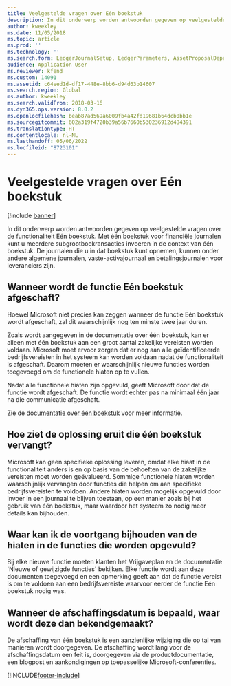 ```yaml
---
title: Veelgestelde vragen over Eén boekstuk
description: In dit onderwerp worden antwoorden gegeven op veelgestelde vragen over de functionaliteit Eén boekstuk. Met één boekstuk voor financiële journalen (algemeen journaal, vaste-activajournaal, leveranciersbetalingsjournaal, enzovoort) kunt u meerdere subgrootboekransacties invoeren in de context van één boekstuk.
author: kweekley
ms.date: 11/05/2018
ms.topic: article
ms.prod: ''
ms.technology: ''
ms.search.form: LedgerJournalSetup, LedgerParameters, AssetProposalDepreciation
audience: Application User
ms.reviewer: kfend
ms.custom: 14091
ms.assetid: c64eed1d-df17-448e-8bb6-d94d63b14607
ms.search.region: Global
ms.author: kweekley
ms.search.validFrom: 2018-03-16
ms.dyn365.ops.version: 8.0.2
ms.openlocfilehash: beab87ad569a6009fb4a42fd19681b64dcb0bb1e
ms.sourcegitcommit: 602a319f4720b39a56b7660b530236912d484391
ms.translationtype: HT
ms.contentlocale: nl-NL
ms.lasthandoff: 05/06/2022
ms.locfileid: "8723101"
---
```

# <a name="one-voucher-faq"></a>Veelgestelde vragen over Eén boekstuk

[!include [banner](../includes/banner.md)]

In dit onderwerp worden antwoorden gegeven op veelgestelde vragen over de functionaliteit Eén boekstuk. Met één boekstuk voor financiële journalen kunt u meerdere subgrootboekransacties invoeren in de context van één boekstuk. De journalen die u in dat boekstuk kunt opnemen, kunnen onder andere algemene journalen, vaste-activajournaal en betalingsjournalen voor leveranciers zijn.

## <a name="when-will-the-one-voucher-functionality-be-deprecated"></a>Wanneer wordt de functie Eén boekstuk afgeschaft?

Hoewel Microsoft niet precies kan zeggen wanneer de functie Eén boekstuk wordt afgeschaft, zal dit waarschijnlijk nog ten minste twee jaar duren.

Zoals wordt aangegeven in de documentatie over één boekstuk, kan er alleen met één boekstuk aan een groot aantal zakelijke vereisten worden voldaan. Microsoft moet ervoor zorgen dat er nog aan alle geïdentificeerde bedrijfsvereisten in het systeem kan worden voldaan nadat de functionaliteit is afgeschaft. Daarom moeten er waarschijnlijk nieuwe functies worden toegevoegd om de functionele hiaten op te vullen.

Nadat alle functionele hiaten zijn opgevuld, geeft Microsoft door dat de functie wordt afgeschaft. De functie wordt echter pas na minimaal één jaar na die communicatie afgeschaft.

Zie de [documentatie over één boekstuk](one-voucher.md) voor meer informatie.

## <a name="what-will-the-solution-that-replaces-one-voucher-look-like"></a>Hoe ziet de oplossing eruit die één boekstuk vervangt?

Microsoft kan geen specifieke oplossing leveren, omdat elke hiaat in de functionaliteit anders is en op basis van de behoeften van de zakelijke vereisten moet worden geëvalueerd. Sommige functionele hiaten worden waarschijnlijk vervangen door functies die helpen om aan specifieke bedrijfsvereisten te voldoen. Andere hiaten worden mogelijk opgevuld door invoer in een journaal te blijven toestaan, op een manier zoals bij het gebruik van één boekstuk, maar waardoor het systeem zo nodig meer details kan bijhouden.

## <a name="where-can-i-track-the-progress-of-the-feature-gaps-being-filled"></a>Waar kan ik de voortgang bijhouden van de hiaten in de functies die worden opgevuld?

Bij elke nieuwe functie moeten klanten het Vrijgaveplan en de documentatie 'Nieuwe of gewijzigde functies' bekijken. Elke functie wordt aan deze documenten toegevoegd en een opmerking geeft aan dat de functie vereist is om te voldoen aan een bedrijfsvereiste waarvoor eerder de functie Eén boekstuk nodig was.

## <a name="when-the-deprecation-date-is-identified-where-will-it-be-communicated"></a>Wanneer de afschaffingsdatum is bepaald, waar wordt deze dan bekendgemaakt?

De afschaffing van één boekstuk is een aanzienlijke wijziging die op tal van manieren wordt doorgegeven. De afschaffing wordt lang voor de afschaffingsdatum een feit is, doorgegeven via de productdocumentatie, een blogpost en aankondigingen op toepasselijke Microsoft-conferenties.


[!INCLUDE[footer-include](../../includes/footer-banner.md)]
